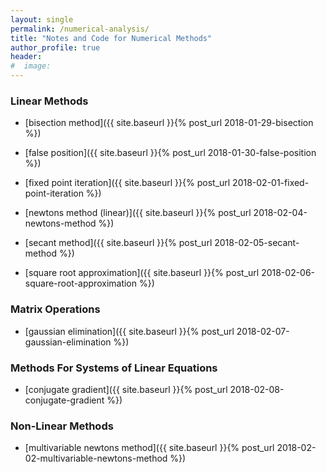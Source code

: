 ```yaml
---
layout: single
permalink: /numerical-analysis/
title: "Notes and Code for Numerical Methods"
author_profile: true
header:
#  image:
---
```

### Linear Methods
* [bisection method]({{ site.baseurl }}{% post_url 2018-01-29-bisection %})

* [false position]({{ site.baseurl }}{% post_url 2018-01-30-false-position %})

* [fixed point iteration]({{ site.baseurl }}{% post_url 2018-02-01-fixed-point-iteration %})

* [newtons method (linear)]({{ site.baseurl }}{% post_url 2018-02-04-newtons-method %})

* [secant method]({{ site.baseurl }}{% post_url 2018-02-05-secant-method %})

* [square root approximation]({{ site.baseurl }}{% post_url 2018-02-06-square-root-approximation %})
### Matrix Operations
* [gaussian elimination]({{ site.baseurl }}{% post_url 2018-02-07-gaussian-elimination %})

### Methods For Systems of Linear Equations
* [conjugate gradient]({{ site.baseurl }}{% post_url 2018-02-08-conjugate-gradient %})
### Non-Linear Methods
* [multivariable newtons method]({{ site.baseurl }}{% post_url 2018-02-02-multivariable-newtons-method %})


<!--
Here's a [link to the google page](https://google.com)

bulleted list use mathematical operatsors:
* Item 1
+ Item 2
- Item 3

Similarly with numbered lists:
1. First
2. Second
3. Third


Python code!
```python
    def add(a, b):
        return a + b
    print (add(2+3))
```
Jekyll uses Mathjax to render mathematical equations

$$E=mc^2$$

you can also put it inline $$E=mc^2$$


MORE TEXT!

Here's some inline equations `x+y`

{% include group-by-array collection=site.posts field="tags" %}

{% for tag in group_names %}
  {% assign posts = group_items[forloop.index0] %}
  <h2 id="{{ tag | slugify }}" class="archive__subtitle">{{ tag }}</h2>
  {% for post in posts %}
    {% include archive-single.html %}
  {% endfor %}
{% endfor %}
